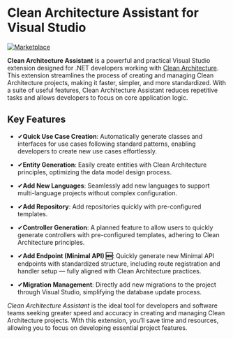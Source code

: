 # Clean Architecture Assistant for Visual Studio

[![Marketplace](https://vsmarketplacebadges.dev/version/SamanAzadi1996.CleanArchitectureAssistant.svg?&colorB=hotpink)](https://marketplace.visualstudio.com/items?itemName=SamanAzadi1996.CleanArchitectureAssistant)

**Clean Architecture Assistant** is a powerful and practical Visual Studio extension designed for .NET developers working with [Clean Architecture](https://marketplace.visualstudio.com/items?itemName=SamanAzadi1996.ASPDotnetCoreCleanArchitecture). This extension streamlines the process of creating and managing Clean Architecture projects, making it faster, simpler, and more standardized. With a suite of useful features, Clean Architecture Assistant reduces repetitive tasks and allows developers to focus on core application logic.

## Key Features

- ✔**Quick Use Case Creation**: Automatically generate classes and interfaces for use cases following standard patterns, enabling developers to create new use cases effortlessly.

- ✔**Entity Generation**: Easily create entities with Clean Architecture principles, optimizing the data model design process.

- ✔**Add New Languages**: Seamlessly add new languages to support multi-language projects without complex configuration.

- ✔**Add Repository**: Add repositories quickly with pre-configured templates.

- ✔**Controller Generation**: A planned feature to allow users to quickly generate controllers with pre-configured templates, adhering to Clean Architecture principles.

- ✔**Add Endpoint (Minimal API) 🆕**: Quickly generate new Minimal API endpoints with standardized structure, including route registration and handler setup — fully aligned with Clean Architecture practices.

- ✔**Migration Management**: Directly add new migrations to the project through Visual Studio, simplifying the database update process.


*Clean Architecture Assistant* is the ideal tool for developers and software teams seeking greater speed and accuracy in creating and managing Clean Architecture projects. With this extension, you’ll save time and resources, allowing you to focus on developing essential project features.

